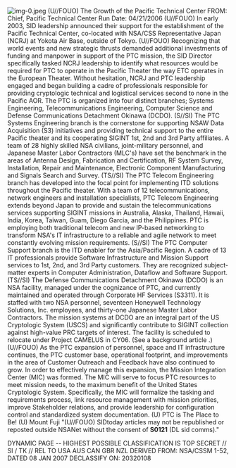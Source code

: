 ![img-0.jpeg](img-0.jpeg)
(U//FOUO) The Growth of the Pacific Technical Center
FROM:
Chief, Pacific Technical Center
Run Date: 04/21/2006
(U//FOUO) In early 2003, SID leadership announced their support for the establishment of the Pacific Technical Center, co-located with NSA/CSS Representative Japan (NCRJ) at Yokota Air Base, outside of Tokyo.
(U//FOUO) Recognizing that world events and new strategic thrusts demanded additional investments of funding and manpower in support of the PTC mission, the SID Director specifically tasked NCRJ leadership to identify what resources would be required for PTC to operate in the Pacific Theater the way ETC operates in the European Theater. Without hesitation, NCRJ and PTC leadership engaged and began building a cadre of professionals responsible for providing cryptologic technical and logistical services second to none in the Pacific AOR. The PTC is organized into four distinct branches; Systems Engineering, Telecommunications Engineering, Computer Science and Defense Communications Detachment Okinawa (DCDO).
(S//SI) The PTC Systems Engineering branch is the cornerstone for supporting NSAW Data Acquisition (S3) initiatives and providing technical support to the entire Pacific theater and its cooperating SIGINT 1st, 2nd and 3rd Party affiliates. A team of 28 highly skilled NSA civilians, joint-military personnel, and Japanese Master Labor Contractors (MLC's) have set the benchmark in the areas of Antenna Design, Fabrication and Certification, RF System Survey, Installation, Repair and Maintenance, Electronic Component Manufacturing and Signals Search and Survey.
(TS//SI) The PTC Telecom Engineering branch has developed into the focal point for implementing ITD solutions throughout the Pacific theater. With a team of 12 telecommunications, network engineers and installation specialists, PTC Telecom Engineering extends beyond Japan to provide and sustain the telecommunications services supporting SIGINT missions in Australia, Alaska, Thailand, Hawaii, India, Korea, Taiwan, Guam, Diego Garcia, and the Philippines. PTC is employing both traditional telecom and new IP-based networking to transform NSA's IT infrastructure to a reliable and agile network to meet constantly evolving mission requirements.
(S//SI) The PTC Computer Support branch is the ITD enabler for the Asia/Pacific Region. A cadre of 13 IT professionals provide Software Infrastructure and Mission Support services to 1st, 2nd, and 3rd Party customers. They are recognized subject-matter experts in Computer Administration, Dataflow and Software Support.
(TS//SI) The Defense Communications Detachment Okinawa (DCDO) is an NSA facility, managed under the cognizance of PTC, and currently maintained and operated through Corporate HF Services (S3311). It is staffed with two NSA personnel, seventeen Honeywell Technology Solutions, Inc. employees, and thirty-one Japanese Master Labor Contractors. The mission systems at DCDO are an integral part of the US Cryptologic System (USCS) and significantly contribute to SIGINT collection against high-value PRC targets of interest. The facility is scheduled to relocate under Project CAMELUS in CY06. (See a background article .)
(U//FOUO) As the PTC expansion of personnel, space and IT infrastructure continues, the PTC customer base, operational footprint, and improvements in the area of Customer Outreach and Feedback have also continued to grow. In order to effectively manage this expansion, the Mission Integration Center (MIC) was formed. The MIC will serve to focus PTC resources to meet mission needs, to the maximum benefit of the United States Cryptologic System. Specifically, the MIC will formalize the tasking and requirements process, link resource management with mission priorities, improve Stakeholder relations, and provide leadership for configuration control and standardized system documentation.
(U) PTC is The Place to Be!
(U) Mount Fuji
"(U//FOUO) SIDtoday articles may not be republished or reposted outside NSANet without the consent of $\mathbf{S 0 1 2 1}$ (DL sid comms)."

DYNAMIC PAGE -- HIGHEST POSSIBLE CLASSIFICATION IS
TOP SECRET // SI / TK // REL TO USA AUS CAN GBR NZL
DERIVED FROM: NSA/CSSM 1-52, DATED 08 JAN 2007 DECLASSIFY ON: 20320108
